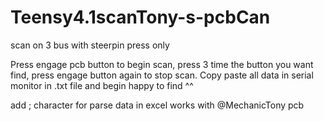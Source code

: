 # Teensy4.1scanTony-s-pcbCan
scan on 3 bus with steerpin press only

Press engage pcb button to begin scan, press 3 time the button you want find, press engage button again to stop scan.
Copy paste all data in serial monitor in .txt file and begin happy to find ^^

add ; character for parse data in excel
works with @MechanicTony pcb
